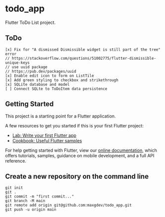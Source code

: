 # todo_app

Flutter ToDo List project.

## ToDo
    [x] Fix for "A dismissed Dismissible widget is still part of the tree" error
    // https://stackoverflow.com/questions/51002775/flutter-dismissible-unique-keys
    // use uuid package
    // https://pub.dev/packages/uuid
    [x] Enable edit icon to form on ListTile
    [x] Add green styling to checkbox and strikethrough
    [x] SQLite database and model
    [ ] Connect SQLte to ToDoItem data persistence


## Getting Started

This project is a starting point for a Flutter application.

A few resources to get you started if this is your first Flutter project:

- [Lab: Write your first Flutter app](https://flutter.dev/docs/get-started/codelab)
- [Cookbook: Useful Flutter samples](https://flutter.dev/docs/cookbook)

For help getting started with Flutter, view our
[online documentation](https://flutter.dev/docs), which offers tutorials,
samples, guidance on mobile development, and a full API reference.

## Create a new repository on the command line
    
    git init
    git .
    git commit -m "first commit..."
    git branch -M main
    git remote add origin git@github.com:maxgdev/todo_app.git
    git push -u origin main